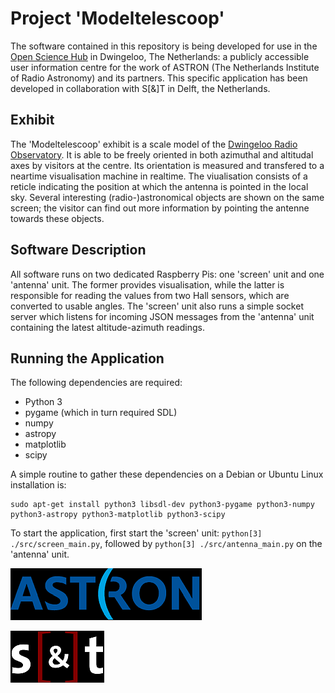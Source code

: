 # Project 'Modeltelescoop'
The software contained in this repository is being developed for use in the [Open Science Hub](http://www.opensciencedrenthe.nl/) in Dwingeloo, The Netherlands: a publicly accessible user information centre for the work of ASTRON (The Netherlands Institute of Radio Astronomy) and its partners. This specific application has been developed in collaboration with S[&]T in Delft, the Netherlands.

## Exhibit
The 'Modeltelescoop' exhibit is a scale model of the [Dwingeloo Radio Observatory](https://en.wikipedia.org/wiki/Dwingeloo_Radio_Observatory). It is able to be freely oriented in both azimuthal and altitudal axes by visitors at the centre. Its orientation is measured and transfered to a neartime visualisation machine in realtime. The viualisation consists of a reticle indicating the position at which the antenna is pointed in the local sky. Several interesting (radio-)astronomical objects are shown on the same screen; the visitor can find out more information by pointing the antenne towards these objects.

## Software Description
All software runs on two dedicated Raspberry Pis: one 'screen' unit and one 'antenna' unit. The former provides visualisation, while the latter is responsible for reading the values from two Hall sensors, which are converted to usable angles. The 'screen' unit also runs a simple socket server which listens for incoming JSON messages from the 'antenna' unit containing the latest altitude-azimuth readings.

## Running the Application
The following dependencies are required:
* Python 3
* pygame (which in turn required SDL)
* numpy
* astropy
* matplotlib
* scipy

A simple routine to gather these dependencies on a Debian or Ubuntu Linux installation is: 
```
sudo apt-get install python3 libsdl-dev python3-pygame python3-numpy python3-astropy python3-matplotlib python3-scipy
```
To start the application, first start the 'screen' unit: `python[3] ./src/screen_main.py`, followed by `python[3] ./src/antenna_main.py` on the 'antenna' unit.

![ASTRON][astronlogo]

![S&T][stlogo]

[astronlogo]: https://raw.githubusercontent.com/tammojan/modeltelescoop/master/src/resources/astronlogo.png
[stlogo]: https://raw.githubusercontent.com/tammojan/modeltelescoop/master/src/resources/stlogo.png
